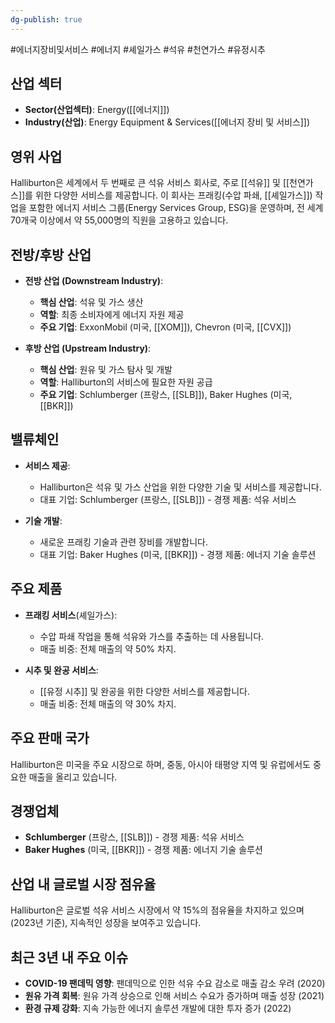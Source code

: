 ```yaml
---
dg-publish: true
---
```

#에너지장비및서비스 #에너지 #셰일가스 #석유 #천연가스 #유정시추

## 산업 섹터

- **Sector(산업섹터)**: Energy([[에너지]])
- **Industry(산업)**: Energy Equipment & Services([[에너지 장비 및 서비스]])

## 영위 사업

Halliburton은 세계에서 두 번째로 큰 석유 서비스 회사로, 주로 [[석유]] 및 [[천연가스]]를 위한 다양한 서비스를 제공합니다. 이 회사는 프래킹(수압 파쇄, [[셰일가스]]) 작업을 포함한 에너지 서비스 그룹(Energy Services Group, ESG)을 운영하며, 전 세계 70개국 이상에서 약 55,000명의 직원을 고용하고 있습니다.

## 전방/후방 산업

- **전방 산업 (Downstream Industry)**:
    
    - **핵심 산업**: 석유 및 가스 생산
    - **역할**: 최종 소비자에게 에너지 자원 제공
    - **주요 기업**: ExxonMobil (미국, [[XOM]]), Chevron (미국, [[CVX]])
    
- **후방 산업 (Upstream Industry)**:
    
    - **핵심 산업**: 원유 및 가스 탐사 및 개발
    - **역할**: Halliburton의 서비스에 필요한 자원 공급
    - **주요 기업**: Schlumberger (프랑스, [[SLB]]), Baker Hughes (미국, [[BKR]])
    

## 밸류체인

- **서비스 제공**:
    
    - Halliburton은 석유 및 가스 산업을 위한 다양한 기술 및 서비스를 제공합니다.
    - 대표 기업: Schlumberger (프랑스, [[SLB]]) - 경쟁 제품: 석유 서비스
    
- **기술 개발**:
    
    - 새로운 프래킹 기술과 관련 장비를 개발합니다.
    - 대표 기업: Baker Hughes (미국, [[BKR]]) - 경쟁 제품: 에너지 기술 솔루션
    

## 주요 제품

- **프래킹 서비스**(셰일가스):
    
    - 수압 파쇄 작업을 통해 석유와 가스를 추출하는 데 사용됩니다.
    - 매출 비중: 전체 매출의 약 50% 차지.
      
- **시추 및 완공 서비스**:
    
    - [[유정 시추]] 및 완공을 위한 다양한 서비스를 제공합니다.
    - 매출 비중: 전체 매출의 약 30% 차지.

## 주요 판매 국가

Halliburton은 미국을 주요 시장으로 하며, 중동, 아시아 태평양 지역 및 유럽에서도 중요한 매출을 올리고 있습니다.

## 경쟁업체

- **Schlumberger** (프랑스, [[SLB]]) - 경쟁 제품: 석유 서비스
- **Baker Hughes** (미국, [[BKR]]) - 경쟁 제품: 에너지 기술 솔루션

## 산업 내 글로벌 시장 점유율

Halliburton은 글로벌 석유 서비스 시장에서 약 15%의 점유율을 차지하고 있으며(2023년 기준), 지속적인 성장을 보여주고 있습니다.

## 최근 3년 내 주요 이슈

- **COVID-19 팬데믹 영향**: 팬데믹으로 인한 석유 수요 감소로 매출 감소 우려 (2020)
- **원유 가격 회복**: 원유 가격 상승으로 인해 서비스 수요가 증가하며 매출 성장 (2021)
- **환경 규제 강화**: 지속 가능한 에너지 솔루션 개발에 대한 투자 증가 (2022)